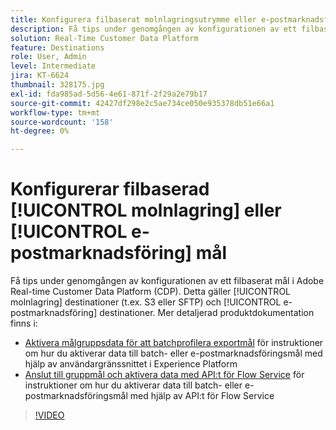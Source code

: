 ```yaml
---
title: Konfigurera filbaserat molnlagringsutrymme eller e-postmarknadsföringsmål
description: Få tips under genomgången av konfigurationen av ett filbaserat mål i Adobe Real-Time CDP. Detta gäller molnlagringsdestinationer (t.ex. S3 eller SFTP) och även e-postmarknadsföringsdestinationer.
solution: Real-Time Customer Data Platform
feature: Destinations
role: User, Admin
level: Intermediate
jira: KT-6624
thumbnail: 328175.jpg
exl-id: fda985ad-5d56-4e61-871f-2f29a2e79b17
source-git-commit: 42427df298e2c5ae734ce050e935378db51e66a1
workflow-type: tm+mt
source-wordcount: '158'
ht-degree: 0%

---
```


# Konfigurerar filbaserad [!UICONTROL molnlagring] eller [!UICONTROL e-postmarknadsföring] mål

Få tips under genomgången av konfigurationen av ett filbaserat mål i Adobe Real-time Customer Data Platform (CDP). Detta gäller [!UICONTROL molnlagring] destinationer (t.ex. S3 eller SFTP) och [!UICONTROL e-postmarknadsföring] destinationer. Mer detaljerad produktdokumentation finns i:

* [Aktivera målgruppsdata för att batchprofilera exportmål](https://experienceleague.adobe.com/docs/experience-platform/destinations/ui/activate/activate-batch-profile-destinations.html) för instruktioner om hur du aktiverar data till batch- eller e-postmarknadsföringsmål med hjälp av användargränssnittet i Experience Platform
* [Anslut till gruppmål och aktivera data med API:t för Flow Service](https://experienceleague.adobe.com/docs/experience-platform/destinations/api/connect-activate-batch-destinations.html) för instruktioner om hur du aktiverar data till batch- eller e-postmarknadsföringsmål med hjälp av API:t för Flow Service

>[!VIDEO](https://video.tv.adobe.com/v/328175/?quality=12&learn=on)
